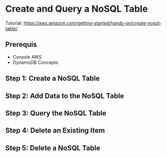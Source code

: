 # Create and Query a NoSQL Table

Tutorial: https://aws.amazon.com/getting-started/hands-on/create-nosql-table/

## Prerequis
- Console AWS
- DynamoDB Concepts

## Step 1: Create a NoSQL Table

## Step 2: Add Data to the NoSQL Table

## Step 3: Query the NoSQL Table

## Step 4: Delete an Existing Item

## Step 5: Delete a NoSQL Table
